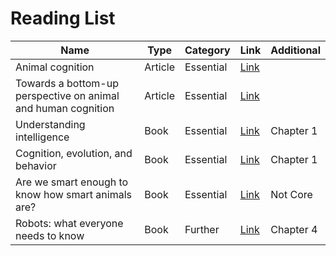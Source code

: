 # Reading List

| Name | Type | Category | Link | Additional | 
|---|---|---|---|---|
| Animal cognition | Article | Essential | [Link](https://readinglists.sussex.ac.uk/leganto/nui/citation/23770970990002461?institute=44SUS_INST&auth=SAML) |  |
| Towards a bottom-up perspective on animal and human cognition | Article | Essential | [Link](https://readinglists.sussex.ac.uk/leganto/public/44SUS_INST/citation/23770971000002461?auth=SAML) |  |
| Understanding intelligence | Book | Essential | [Link](https://readinglists.sussex.ac.uk/leganto/public/44SUS_INST/citation/23770970970002461?auth=SAML) | Chapter 1 |
| Cognition, evolution, and behavior | Book | Essential | [Link](https://readinglists.sussex.ac.uk/leganto/public/44SUS_INST/citation/23770970980002461?auth=SAML) | Chapter 1 |
| Are we smart enough to know how smart animals are? | Book | Essential | [Link](https://readinglists.sussex.ac.uk/leganto/public/44SUS_INST/citation/23770971020002461?auth=SAML) | Not Core |
| Robots: what everyone needs to know | Book | Further | [Link](https://readinglists.sussex.ac.uk/leganto/public/44SUS_INST/citation/23770971030002461?auth=SAML) | Chapter 4 |
